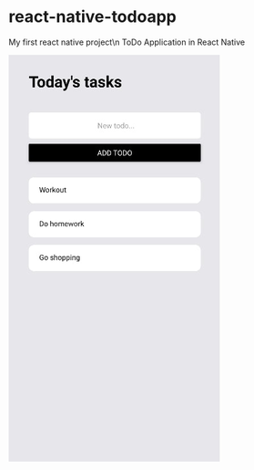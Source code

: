 # react-native-todoapp
My first react native project\n
ToDo Application in React Native

![Interface](https://github.com/qXytreXp/images/blob/master/photo_2022-04-19_08-15-30.jpg)
